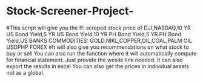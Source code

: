 # Stock-Screener-Project-

#This script will give you the ff:
scraped stock price of
DJI,NASDAQ,10 YR US Bond Yield,5 YR US Bond Yield,10 YR PH Bond Yield,5 YR PH Bond Yield,US BANKS
COMMODITIES:
GOLD,NIKL,COPPER,OIL,COAL,PALM OIL
USDPHP FOREX
#It will also give you recommendations on what stock to buy or sell
You can also run the function where it will automatically compute for financial statement. 
Just provide the wesite link needed.
It can also export the results in excel
You can also get the prices in individual assets not as a global.
